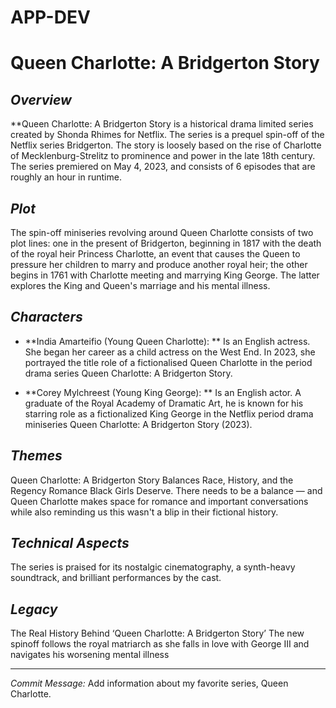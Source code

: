 # APP-DEV
# **Queen Charlotte: A Bridgerton Story**

## *Overview*

**Queen Charlotte: A Bridgerton Story is a historical drama limited series created by Shonda Rhimes for Netflix. The series is a prequel spin-off of the Netflix series Bridgerton. The story is loosely based on the rise of Charlotte of Mecklenburg-Strelitz to prominence and power in the late 18th century. The series premiered on May 4, 2023, and consists of 6 episodes that are roughly an hour in runtime.

## *Plot*

The spin-off miniseries revolving around Queen Charlotte consists of two plot lines: one in the present of Bridgerton, beginning in 1817 with the death of the royal heir Princess Charlotte, an event that causes the Queen to pressure her children to marry and produce another royal heir; the other begins in 1761 with Charlotte meeting and marrying King George. The latter explores the King and Queen's marriage and his mental illness.

## *Characters*

- **India Amarteifio (Young Queen Charlotte): ** Is an English actress. She began her career as a child actress on the West End. In 2023, she portrayed the title role of a fictionalised Queen Charlotte in the period drama series Queen Charlotte: A Bridgerton Story.

- **Corey Mylchreest (Young King George): ** Is an English actor. A graduate of the Royal Academy of Dramatic Art, he is known for his starring role as a fictionalized King George in the Netflix period drama miniseries Queen Charlotte: A Bridgerton Story (2023).

## *Themes*

Queen Charlotte: A Bridgerton Story Balances Race, History, and the Regency Romance Black Girls Deserve. There needs to be a balance — and Queen Charlotte makes space for romance and important conversations while also reminding us this wasn't a blip in their fictional history.

## *Technical Aspects*

The series is praised for its nostalgic cinematography, a synth-heavy soundtrack, and brilliant performances by the cast.

## *Legacy*

The Real History Behind ‘Queen Charlotte: A Bridgerton Story’
The new spinoff follows the royal matriarch as she falls in love with George III and navigates his worsening mental illness

---

*Commit Message:* Add information about my favorite series, Queen Charlotte.
